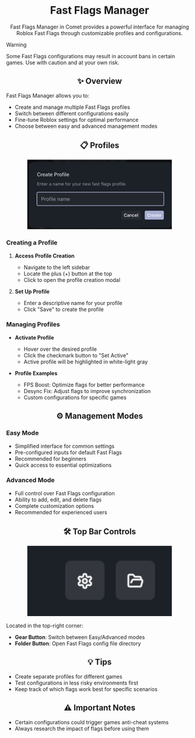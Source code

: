 # <div align="center">Fast Flags Manager</div>

<div align="center">
  <p>Fast Flags Manager in Comet provides a powerful interface for managing Roblox Fast Flags through customizable profiles and configurations.</p>
</div>

> [!WARNING]
> Some Fast Flags configurations may result in account bans in certain games. Use with caution and at your own risk.

## <div align="center">✨ Overview</div>

Fast Flags Manager allows you to:

- Create and manage multiple Fast Flags profiles
- Switch between different configurations easily
- Fine-tune Roblox settings for optimal performance
- Choose between easy and advanced management modes

## <div align="center">📋 Profiles</div>

<div align="center">
  <img src="../.github/assets/docs/fastFlags/fastFlagsProfileModal.png" alt="Profile Creation" width="390" />
</div>

### Creating a Profile

1. **Access Profile Creation**

    - Navigate to the left sidebar
    - Locate the plus (+) button at the top
    - Click to open the profile creation modal

2. **Set Up Profile**
    - Enter a descriptive name for your profile
    - Click "Save" to create the profile

### Managing Profiles

- **Activate Profile**

    - Hover over the desired profile
    - Click the checkmark button to "Set Active"
    - Active profile will be highlighted in white-light gray

- **Profile Examples**
    - FPS Boost: Optimize flags for better performance
    - Desync Fix: Adjust flags to improve synchronization
    - Custom configurations for specific games

## <div align="center">⚙️ Management Modes</div>

### Easy Mode

- Simplified interface for common settings
- Pre-configured inputs for default Fast Flags
- Recommended for beginners
- Quick access to essential optimizations

### Advanced Mode

- Full control over Fast Flags configuration
- Ability to add, edit, and delete flags
- Complete customization options
- Recommended for experienced users

## <div align="center">🛠️ Top Bar Controls</div>

<div align="center">
  <img src="../.github/assets/docs/fastFlags/fastFlagsButtons.png" alt="Fast Flags Manager" width="390" />
</div>

Located in the top-right corner:

- **Gear Button**: Switch between Easy/Advanced modes
- **Folder Button**: Open Fast Flags config file directory

## <div align="center">💡 Tips</div>

- Create separate profiles for different games
- Test configurations in less risky environments first
- Keep track of which flags work best for specific scenarios

## <div align="center">⚠️ Important Notes</div>

- Certain configurations could trigger games anti-cheat systems
- Always research the impact of flags before using them
